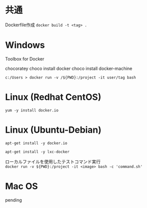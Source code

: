 # 共通

Dockerfile作成
`docker build -t <tag> .`

# Windows

Toolbox for Docker

chocoratey
choco install docker
choco install docker-machine

```
c:/Users > docker run -v /${PWD}:/project -it user/tag bash
```

# Linux (Redhat CentOS)

```
yum -y install docker.io
```

# Linux (Ubuntu-Debian)

```
apt-get install -y docker.io
```

```
apt-get install -y lxc-docker
```

ローカルファイルを使用したテストコマンド実行  
`docker run -v ${PWD}:/project -it <image> bash -c 'command.sh'`

# Mac OS

pending



